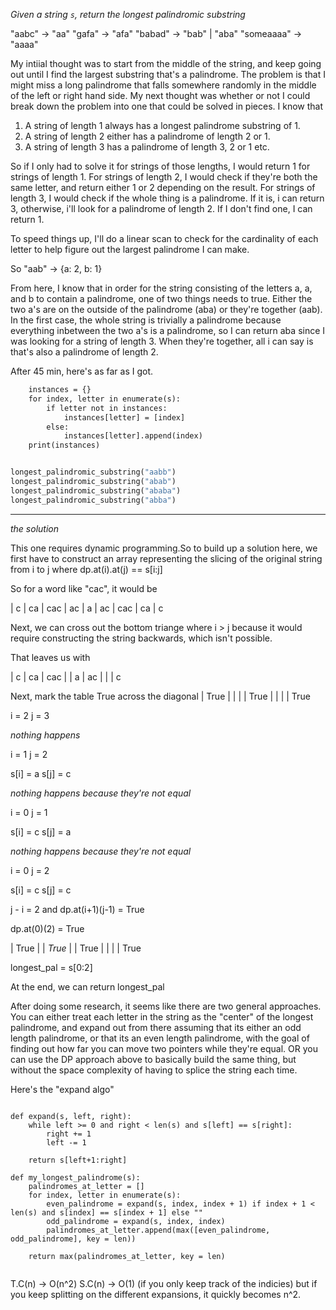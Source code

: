 _Given a string `s`, return the longest palindromic substring_

"aabc" -> "aa"
"gafa" -> "afa"
"babad" -> "bab" | "aba"
"someaaaa" -> "aaaa"

My intiial thought was to start from the middle of the string, and keep going out until I find the largest substring that's a palindrome. The problem is that I might miss a long palindrome that falls somewhere randomly in the middle of the left or right hand side. My next thought was whether or not I could break down the problem into one that could be solved in pieces. I know that

1. A string of length 1 always has a longest palindrome substring of 1.
2. A string of length 2 either has a palindrome of length 2 or 1.
3. A string of length 3 has a palindrome of length 3, 2 or 1 etc.


So if I only had to solve it for strings of those lengths, I would return 1 for strings of length 1. For strings of length 2, I would check if they're both the same letter, and return either 1 or 2 depending on the result. For strings of length 3, I would check if the whole thing is a palindrome. If it is, i can return 3, otherwise, i'll look for a palindrome of length 2. If I don't find one, I can return 1.

To speed things up, I'll do a linear scan to check for the cardinality of each letter to help figure out the largest palindrome I can make.

So "aab" -> {a: 2, b: 1}

From here, I know that in order for the string consisting of the letters a, a, and b to contain a palindrome, one of two things needs to true. Either the two a's are on the outside of the palindrome (aba) or they're together (aab). In the first case, the whole string is trivially a palindrome because everything inbetween the two a's is a palindrome, so I can return aba since I was looking for a string of length 3. When they're together, all i can say is that's also a palindrome of length 2.

After 45 min, here's as far as I got.

```def longest_palindromic_substring(s):
    instances = {}
    for index, letter in enumerate(s):
        if letter not in instances:
            instances[letter] = [index]
        else:
            instances[letter].append(index)
    print(instances)


longest_palindromic_substring("aabb")
longest_palindromic_substring("abab")
longest_palindromic_substring("ababa")
longest_palindromic_substring("abba")

```



---------------------------------------------------------------------------------------------------------------

*the solution*

This one requires dynamic programming.So to build up a solution here, we first have to construct an array representing the slicing of the original string from i to j where dp.at(i).at(j) == s[i:j]


So for a word like "cac", it would be

|  c  |  ca  |  cac
|  ac |  a   |  ac
| cac |  ca  |  c

Next, we can cross out the bottom triange where i > j because it would require constructing the string backwards, which isn't possible.

That leaves us with

|  c  |  ca  |  cac
|     |  a   |  ac
|     |      |  c

Next, mark the table True across the diagonal
|  True  |       |
|        |  True |
|        |       |  True

i = 2
j = 3

*nothing happens*

i = 1
j = 2

s[i] = a
s[j] = c

*nothing happens because they're not equal*

i = 0
j = 1

s[i] = c
s[j] = a

*nothing happens because they're not equal*

i = 0
j = 2

s[i] = c
s[j] = c

j - i = 2 and dp.at(i+1)(j-1) = True

dp.at(0)(2)  = True

|  True  |       |  *True*
|        |  True |
|        |       |  True

longest_pal = s[0:2]

At the end, we can return longest_pal

After doing some research, it seems like there are two general approaches. You can either treat each letter in the string as the "center" of the longest palindrome, and expand out from there assuming that its either an odd length palindrome, or that its an even length palindrome, with the goal of finding out how far you can move two pointers while they're equal. OR you can use the DP approach above to basically build the same thing, but without the space complexity of having to splice the string each time.

Here's the "expand algo"

```

def expand(s, left, right):
    while left >= 0 and right < len(s) and s[left] == s[right]:
        right += 1
        left -= 1

    return s[left+1:right]

def my_longest_palindrome(s):
    palindromes_at_letter = []
    for index, letter in enumerate(s):
        even_palindrome = expand(s, index, index + 1) if index + 1 < len(s) and s[index] == s[index + 1] else ""
        odd_palindrome = expand(s, index, index)
        palindromes_at_letter.append(max([even_palindrome, odd_palindrome], key = len))

    return max(palindromes_at_letter, key = len)


```

T.C(n) -> O(n^2)
S.C(n) -> O(1) (if you only keep track of the indicies) but if you keep splitting on the different expansions, it quickly becomes n^2.
